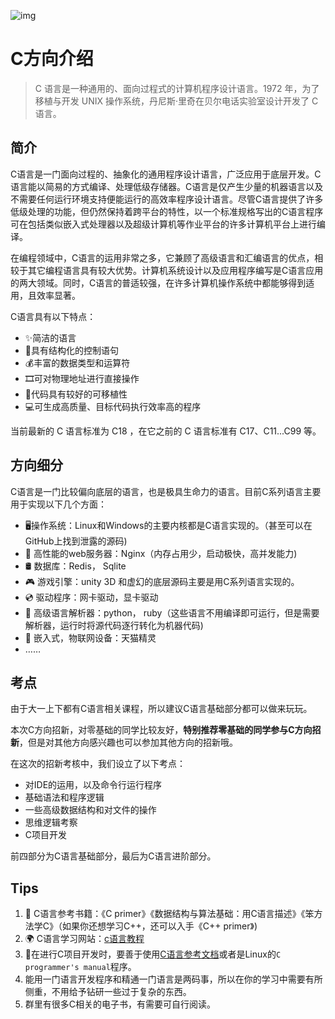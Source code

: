 ![img](https://pic.imgdb.cn/item/64c4a2881ddac507cc007975.png) 

# **C方向介绍**

> C 语言是一种通用的、面向过程式的计算机程序设计语言。1972 年，为了移植与开发 UNIX 操作系统，丹尼斯·里奇在贝尔电话实验室设计开发了 C 语言。

## **简介**

C语言是一门面向过程的、抽象化的通用程序设计语言，广泛应用于底层开发。C语言能以简易的方式编译、处理低级存储器。C语言是仅产生少量的机器语言以及不需要任何运行环境支持便能运行的高效率程序设计语言。尽管C语言提供了许多低级处理的功能，但仍然保持着跨平台的特性，以一个标准规格写出的C语言程序可在包括类似嵌入式处理器以及超级计算机等作业平台的许多计算机平台上进行编译。

在编程领域中，C语言的运用非常之多，它兼顾了高级语言和汇编语言的优点，相较于其它编程语言具有较大优势。计算机系统设计以及应用程序编写是C语言应用的两大领域。同时，C语言的普适较强，在许多计算机操作系统中都能够得到适用，且效率显著。

C语言具有以下特点：

- ✨简洁的语言
- 📃具有结构化的控制语句
- 💰丰富的数据类型和运算符
- 🎞️可对物理地址进行直接操作
- 👟代码具有较好的可移植性
- 💻可生成高质量、目标代码执行效率高的程序

当前最新的 C 语言标准为 C18 ，在它之前的 C 语言标准有 C17、C11...C99 等。

## **方向细分**

C语言是一门比较偏向底层的语言，也是极具生命力的语言。目前C系列语言主要用于实现以下几个方面：

- 🖥️操作系统：Linux和Windows的主要内核都是C语言实现的。（甚至可以在GitHub上找到泄露的源码)
- 🤖 高性能的web服务器：Nginx（内存占用少，启动极快，高并发能力)
- 🛢️ 数据库：Redis， Sqlite
- 🎮 游戏引擎：unity 3D 和虚幻的底层源码主要是用C系列语言实现的。
- 💿 驱动程序：网卡驱动，显卡驱动
- 💬 高级语言解析器：python， ruby（这些语言不用编译即可运行，但是需要解析器，运行时将源代码逐行转化为机器代码)
- 🧩 嵌入式，物联网设备：天猫精灵
- ……

## **考点**

由于大一上下都有C语言相关课程，所以建议C语言基础部分都可以做来玩玩。

本次C方向招新，对零基础的同学比较友好，**特别推荐零基础的同学参与C方向招新**，但是对其他方向感兴趣也可以参加其他方向的招新哦。

在这次的招新考核中，我们设立了以下考点：

- 对IDE的运用，以及命令行运行程序
- 基础语法和程序逻辑
- 一些高级数据结构和对文件的操作
- 思维逻辑考察
- C项目开发

前四部分为C语言基础部分，最后为C语言进阶部分。

## **Tips**

1. 📕 C语言参考书籍：《C primer》《数据结构与算法基础：用C语言描述》《笨方法学C》（如果你还想学习C++，还可以入手《C++ primer》)
2. 🌍 C语言学习网站：[c语言教程](https://www.runoob.com/cprogramming/c-tutorial.html)
3. 🐧在进行C项目开发时，要善于使用[C语言参考文档](https://en.cppreference.com/w/c)或者是Linux的`C programmer's manual`程序。
4. 能用一门语言开发程序和精通一门语言是两码事，所以在你的学习中需要有所侧重，不用给予钻研一些过于复杂的东西。
5. 群里有很多C相关的电子书，有需要可自行阅读。

